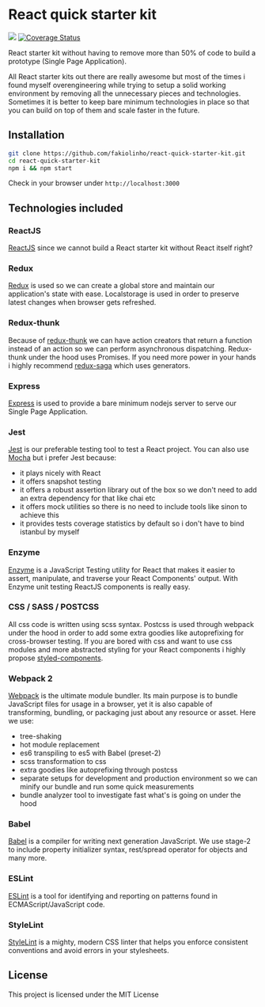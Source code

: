 # React quick starter kit

![](https://travis-ci.org/fakiolinho/react-quick-starter-kit.svg?branch=master) [![Coverage Status](https://coveralls.io/repos/github/fakiolinho/react-quick-starter-kit/badge.svg?branch=master)](https://coveralls.io/github/fakiolinho/react-quick-starter-kit?branch=master)

React starter kit without having to remove more than 50% of code to build a prototype (Single Page Application).

All React starter kits out there are really awesome but most of the times i found myself overengineering while trying to setup a solid working environment by removing all the unnecessary pieces and technologies. Sometimes it is better to keep bare minimum technologies in place so that you can build on top of them and scale faster in the future.

## Installation

```bash
git clone https://github.com/fakiolinho/react-quick-starter-kit.git
cd react-quick-starter-kit
npm i && npm start
```

Check in your browser under `http://localhost:3000`

## Technologies included

### ReactJS

[ReactJS](https://facebook.github.io/react/) since we cannot build a React starter kit without React itself right?

### Redux

[Redux](https://github.com/reactjs/redux) is used so we can create a global store and maintain our application's state with ease. Localstorage is used in order to preserve latest changes when browser gets refreshed.

### Redux-thunk

Because of [redux-thunk](https://github.com/gaearon/redux-thunk) we can have action creators that return a function instead of an action so we can perform asynchronous dispatching. Redux-thunk under the hood uses Promises. If you need more power in your hands i highly recommend [redux-saga](https://github.com/redux-saga/redux-saga) which uses generators.

### Express

[Express](http://expressjs.com/) is used to provide a bare minimum nodejs server to serve our Single Page Application.

### Jest

[Jest](https://facebook.github.io/jest/) is our preferable testing tool to test a React project. You can also use [Mocha](https://mochajs.org/) but i prefer Jest because:

- it plays nicely with React
- it offers snapshot testing
- it offers a robust assertion library out of the box so we don't need to add an extra dependency for that like chai etc
- it offers mock utilities so there is no need to include tools like sinon to achieve this
- it provides tests coverage statistics by default so i don't have to bind istanbul by myself

### Enzyme

[Enzyme](https://github.com/airbnb/enzyme) is a JavaScript Testing utility for React that makes it easier to assert, manipulate, and traverse your React Components' output. With Enzyme unit testing ReactJS components is really easy.

### CSS / SASS / POSTCSS

All css code is written using scss syntax. Postcss is used through webpack under the hood in order to add some extra goodies like autoprefixing for cross-browser testing. If you are bored with css and want to use css modules and more abstracted styling for your React components i highly propose [styled-components](https://styled-components.com/).

### Webpack 2

[Webpack](https://webpack.js.org/) is the ultimate module bundler. Its main purpose is to bundle JavaScript files for usage in a browser, yet it is also capable of transforming, bundling, or packaging just about any resource or asset. Here we use:

- tree-shaking
- hot module replacement
- es6 transpiling to es5 with Babel (preset-2)
- scss transformation to css
- extra goodies like autoprefixing through postcss
- separate setups for development and production environment so we can minify our bundle and run some quick measurements
- bundle analyzer tool to investigate fast what's is going on under the hood

### Babel

[Babel](https://babeljs.io/) is a compiler for writing next generation JavaScript. We use stage-2 to include property initializer syntax, rest/spread operator for objects and many more.

### ESLint

[ESLint](http://eslint.org/) is a tool for identifying and reporting on patterns found in ECMAScript/JavaScript code.

### StyleLint

[StyleLint](https://stylelint.io/) is a mighty, modern CSS linter that helps you enforce consistent conventions and avoid errors in your stylesheets.

## License

This project is licensed under the MIT License